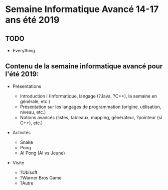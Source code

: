 # Semaine Informatique Avancé 14-17 ans été 2019

## TODO

* Everything

## Contenu de la semaine informatique avancé pour l'été 2019:

* Présentations
  * Introduction I (Informatique, langage (?Java, ?C++), la semaine en générale, etc.)
  * Présentation sur les langages de programmation (origine, utilisation, niveau, etc.)
  * Notions avancés (listes, tableaux, mapping, générateur, ?pointeur (si C++), etc.)

* Activités
  * Snake
  * Pong
  * AI Pong (AI vs Jeune)
 
* Visite
  * ?Ubisoft
  * ?Warner Bros Game
  * ?Autre
